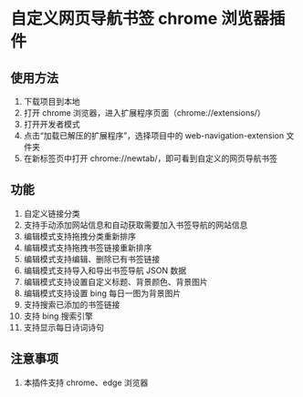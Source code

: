 # 自定义网页导航书签 chrome 浏览器插件

## 使用方法

1. 下载项目到本地
2. 打开 chrome 浏览器，进入扩展程序页面（chrome://extensions/）
3. 打开开发者模式
4. 点击“加载已解压的扩展程序”，选择项目中的 web-navigation-extension 文件夹
5. 在新标签页中打开 chrome://newtab/，即可看到自定义的网页导航书签

## 功能

1. 自定义链接分类
2. 支持手动添加网站信息和自动获取需要加入书签导航的网站信息
3. 编辑模式支持拖拽分类重新排序
4. 编辑模式支持拖拽书签链接重新排序
5. 编辑模式支持编辑、删除已有书签链接
6. 编辑模式支持导入和导出书签导航 JSON 数据
7. 编辑模式支持设置自定义标题、背景颜色、背景图片
8. 编辑模式支持设置 bing 每日一图为背景图片
9. 支持搜索已添加的书签链接
10. 支持 bing 搜索引擎
11. 支持显示每日诗词诗句

## 注意事项

1. 本插件支持 chrome、edge 浏览器